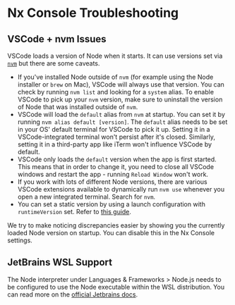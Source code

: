 # Nx Console Troubleshooting

## VSCode + nvm Issues

VSCode loads a version of Node when it starts. It can use versions set via [`nvm`](https://github.com/nvm-sh/nvm) but there are some caveats.

- If you've installed Node outside of `nvm` (for example using the Node installer or `brew` on Mac), VSCode will always use that version. You can check by running `nvm list` and looking for a `system` alias. To enable VSCode to pick up your `nvm` version, make sure to uninstall the version of Node that was installed outside of `nvm`.
- VSCode will load the `default` alias from `nvm` at startup. You can set it by running `nvm alias default [version]`. The `default` alias needs to be set in your OS' default terminal for VSCode to pick it up. Setting it in a VSCode-integrated terminal won't persist after it's closed. Similarly, setting it in a third-party app like iTerm won't influence VSCode by default.
- VSCode only loads the `default` version when the app is first started. This means that in order to change it, you need to close all VSCode windows and restart the app - running `Reload Window` won't work.
- If you work with lots of different Node versions, there are various VSCode extensions available to dynamically run `nvm use` whenever you open a new integrated terminal. Search for `nvm`.
- You can set a static version by using a launch configuration with `runtimeVersion` set. Refer to [this guide](https://code.visualstudio.com/docs/nodejs/nodejs-debugging#_multi-version-support).

We try to make noticing discrepancies easier by showing you the currently loaded Node version on startup. You can disable this in the Nx Console settings.

## JetBrains WSL Support

The Node interpreter under Languages & Frameworks > Node.js needs to be configured to use the Node executable within the WSL distribution. You can read more on the [official Jetbrains docs](https://www.jetbrains.com/help/webstorm/how-to-use-wsl-development-environment-in-product.html#ws_wsl_node_interpreter_configure).
